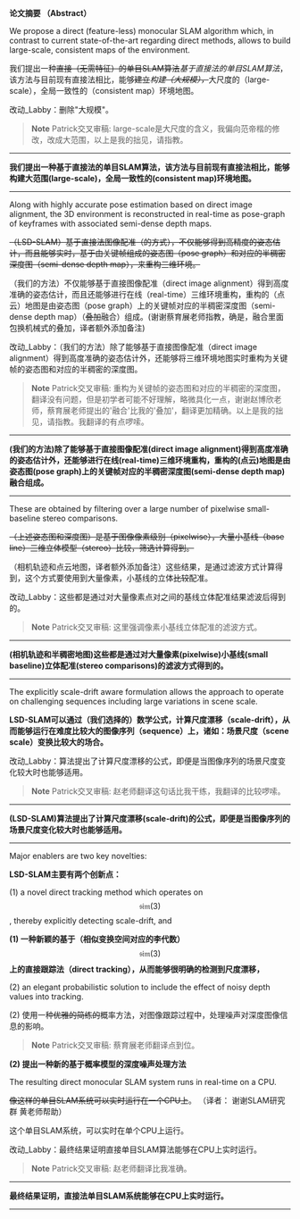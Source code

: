**论文摘要  （Abstract）**

We propose a direct \(feature-less\) monocular SLAM algorithm which, in contrast to current state-of-the-art regarding direct methods, allows to build large-scale, consistent maps of the environment.

我们提出一种~~直接（无需特征）的单目SLAM算法~~_基于直接法的单目SLAM算法_，该方法与目前现有直接法相比，能够~~建立~~_构建_~~_（大规模），_~~大尺度的（large-scale），全局一致性的（consistent map）环境地图。

改动\_Labby：删除"大规模"。

> **Note** Patrick交叉审稿: large-scale是大尺度的含义，我偏向范帝楷的修改，改成大范围，以上是我的拙见，请指教。

---

**我们提出一种基于直接法的单目SLAM算法，该方法与目前现有直接法相比，能够构建大范围(large-scale)，全局一致性的(consistent map)环境地图。**

---

Along with highly accurate pose estimation based on direct image alignment, the 3D environment is reconstructed in real-time as pose-graph of keyframes with associated semi-dense depth maps.

~~（LSD-SLAM）基于直接法图像配准（的方式），不仅能够得到高精度的姿态估计，而且能够实时，基于由关键帧组成的姿态图（pose graph）和对应的半稠密深度图（semi-dense depth map），来重构三维环境。~~

（我们的方法）不仅能够基于直接图像配准（direct image alignment）得到高度准确的姿态估计，而且还能够进行在线（real-time）三维环境重构，重构的（点云）地图是由姿态图（pose graph）上的关键帧对应的半稠密深度图（semi-dense depth map）（~~叠加~~融合）组成。(谢谢蔡育展老师指教，确是，融合里面包换机械式的叠加，译者额外添加备注)

改动\_Labby：（我们的方法）除了能够基于直接图像配准（direct image alignment）得到高度准确的姿态估计外，还能够将三维环境地图实时重构为关键帧的姿态图和对应的半稠密的深度图。

> **Note** Patrick交叉审稿: 重构为关键帧的姿态图和对应的半稠密的深度图，翻译没有问题，但是初学者可能不好理解，略微具化一点，谢谢赵博欣老师，蔡育展老师提出的'融合'比我的'叠加'，翻译更加精确。以上是我的拙见，请指教。我翻译的有点啰嗦。

---

**(我们的方法)除了能够基于直接图像配准(direct image alignment)得到高度准确的姿态估计外，还能够进行在线(real-time)三维环境重构，重构的(点云)地图是由姿态图(pose graph)上的关键帧对应的半稠密深度图(semi-dense depth map)融合组成。**

---

These are obtained by filtering over a large number of pixelwise small-baseline stereo comparisons.

~~（上述姿态图和深度图）是基于图像像素级别（pixelwise），大量小基线（base line）三维立体模型（stereo）比较，筛选计算得到。~~

（相机轨迹和点云地图，译者额外添加备注）这些结果，是通过滤波方式计算得到，这个方式要使用到大量像素，小基线的立体~~比较~~配准。

改动\_Labby：这些都是通过对大量像素点对之间的基线立体配准结果滤波后得到的。

> **Note** Patrick交叉审稿: 这里强调像素小基线立体配准的滤波方式。

---

**(相机轨迹和半稠密地图)这些都是通过对大量像素(pixelwise)小基线(small baseline)立体配准(stereo comparisons)的滤波方式得到的。**

---

The explicitly scale-drift aware formulation allows the approach to operate on challenging sequences including large variations in scene scale.

**LSD-SLAM可以通过（我们选择的）数学公式，计算尺度漂移（scale-drift），从而能够运行在难度比较大的图像序列（sequence）上，诸如：场景尺度（scene scale）变换比较大的场合。**

改动\_Labby：算法提出了计算尺度漂移的公式，即便是当图像序列的场景尺度变化较大时也能够适用。

> **Note** Patrick交叉审稿: 赵老师翻译这句话比我干练，我翻译的比较啰嗦。

---

**(LSD-SLAM)算法提出了计算尺度漂移(scale-drift)的公式，即便是当图像序列的场景尺度变化较大时也能够适用。**

---

Major enablers are two key novelties:

**LSD-SLAM主要有两个创新点：**

\(1\) a novel direct tracking method which operates on $$\mathfrak{sim}(3)$$, thereby explicitly detecting scale-drift, and

**\(1\) 一种新颖的基于（相似变换空间对应的李代数）**$$\mathfrak{sim}(3)$$**上的直接跟踪法（direct tracking），从而能够很明确的检测到尺度漂移，**

\(2\) an elegant probabilistic solution to include the effect of noisy depth values into tracking.

\(2\) 使用一种~~优雅的简练的~~概率方法，对图像跟踪过程中，处理噪声对深度图像信息的影响。

> **Note** Patrick交叉审稿: 蔡育展老师翻译点到位。

**\(2\) 提出一种新的基于概率模型的深度噪声处理方法**

The resulting direct monocular SLAM system runs in real-time on a CPU.

~~像这样的单目SLAM系统可以实时运行在一个CPU上~~。 （译者： 谢谢SLAM研究群 黄老师帮助）

这个单目SLAM系统，可以实时在单个CPU上运行。

改动\_Labby：最终结果证明直接单目SLAM算法能够在CPU上实时运行。

> **Note** Patrick交叉审稿: 赵老师翻译比我准确。

---

**最终结果证明，直接法单目SLAM系统能够在CPU上实时运行。**

---

